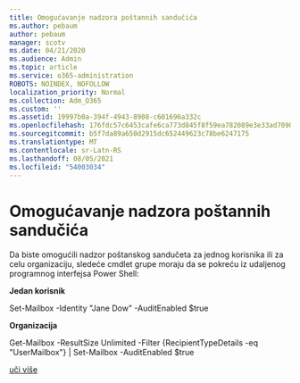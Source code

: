 ```yaml
---
title: Omogućavanje nadzora poštannih sandučića
ms.author: pebaum
author: pebaum
manager: scotv
ms.date: 04/21/2020
ms.audience: Admin
ms.topic: article
ms.service: o365-administration
ROBOTS: NOINDEX, NOFOLLOW
localization_priority: Normal
ms.collection: Adm_O365
ms.custom: ''
ms.assetid: 19997b0a-394f-4943-8908-c601696a332c
ms.openlocfilehash: 176fdc57c6453cafe6ca773d845f8f59ea782089e3e33ad70909ed495aa1a8c4
ms.sourcegitcommit: b5f7da89a650d2915dc652449623c78be6247175
ms.translationtype: MT
ms.contentlocale: sr-Latn-RS
ms.lasthandoff: 08/05/2021
ms.locfileid: "54003034"
---
```

# <a name="enable-mailbox-auditing"></a>Omogućavanje nadzora poštannih sandučića

Da biste omogućili nadzor poštanskog sandučeta za jednog korisnika ili za celu organizaciju, sledeće cmdlet grupe moraju da se pokreću iz udaljenog programnog interfejsa Power Shell:
  
 **Jedan korisnik**
  
Set-Mailbox -Identity "Jane Dow" -AuditEnabled $true
  
 **Organizacija**
  
Get-Mailbox -ResultSize Unlimited -Filter {RecipientTypeDetails -eq "UserMailbox"} | Set-Mailbox -AuditEnabled $true
  
[uči više](https://docs.microsoft.com/microsoft-365/compliance/enable-mailbox-auditing)
  

